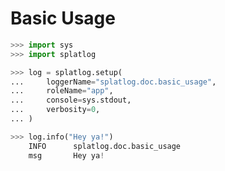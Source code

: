 Basic Usage
==============================================================================

```python
>>> import sys
>>> import splatlog

>>> log = splatlog.setup(
...     loggerName="splatlog.doc.basic_usage",
...     roleName="app",
...     console=sys.stdout,
...     verbosity=0,
... )

>>> log.info("Hey ya!")
    INFO      splatlog.doc.basic_usage
    msg       Hey ya!

```
